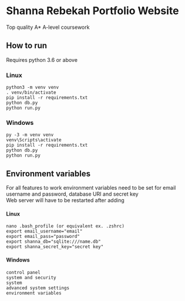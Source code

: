 # Shanna Rebekah Portfolio Website

Top quality A* A-level coursework

## How to run
Requires python 3.6 or above

### Linux
```
python3 -m venv venv
. venv/bin/activate
pip install -r requirements.txt
python db.py
python run.py
```

### Windows
```
py -3 -m venv venv
venv\Scripts\activate
pip install -r requirements.txt
python db.py
python run.py
```

## Environment variables
For all features to work environment variables need to be set for email username and password, database URI and secret key
<br>
Web server will have to be restarted after adding

#### Linux
```
nano .bash_profile (or equivalent ex. .zshrc)
export email_username="email"
export email_pass="password"
export shanna_db="sqlite:///name.db"
export shanna_secret_key="secret key"
```

#### Windows
```
control panel
system and security
system
advanced system settings
environment variables
```

